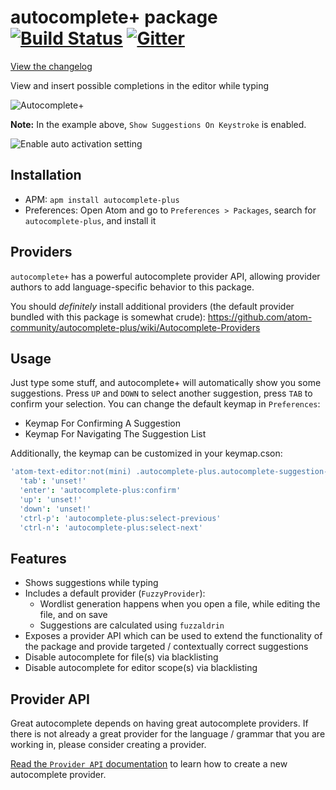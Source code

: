 # autocomplete+ package [![Build Status](https://travis-ci.org/atom-community/autocomplete-plus.svg?branch=master)](https://travis-ci.org/atom-community/autocomplete-plus) [![Gitter](https://badges.gitter.im/Join%20Chat.svg)](https://gitter.im/atom-community/autocomplete-plus)


[View the changelog](https://github.com/atom-community/autocomplete-plus/releases)

View and insert possible completions in the editor while typing

![Autocomplete+](http://s14.directupload.net/images/140304/y7r7g5df.gif)

**Note:** In the example above, `Show Suggestions On Keystroke` is enabled.

![Enable auto activation setting](https://cloud.githubusercontent.com/assets/119684/3029677/fab41bb0-e037-11e3-85bf-a696996f2478.png)

## Installation

* APM: `apm install autocomplete-plus`
* Preferences: Open Atom and go to `Preferences > Packages`, search for `autocomplete-plus`, and install it

## Providers

`autocomplete+` has a powerful autocomplete provider API, allowing provider authors to add language-specific behavior to this package.

You should *definitely* install additional providers (the default provider bundled with this package is somewhat crude): https://github.com/atom-community/autocomplete-plus/wiki/Autocomplete-Providers

## Usage

Just type some stuff, and autocomplete+ will automatically show you some suggestions.
Press `UP` and `DOWN` to select another suggestion, press `TAB` to confirm your selection. You can change the default keymap in `Preferences`:

* Keymap For Confirming A Suggestion
* Keymap For Navigating The Suggestion List

Additionally, the keymap can be customized in your keymap.cson:

```coffeescript
'atom-text-editor:not(mini) .autocomplete-plus.autocomplete-suggestion-list':
  'tab': 'unset!'
  'enter': 'autocomplete-plus:confirm'
  'up': 'unset!'
  'down': 'unset!'
  'ctrl-p': 'autocomplete-plus:select-previous'
  'ctrl-n': 'autocomplete-plus:select-next'
```

## Features

* Shows suggestions while typing
* Includes a default provider (`FuzzyProvider`):
  * Wordlist generation happens when you open a file, while editing the file, and on save
  * Suggestions are calculated using `fuzzaldrin`
* Exposes a provider API which can be used to extend the functionality of the package and provide targeted / contextually correct suggestions
* Disable autocomplete for file(s) via blacklisting
* Disable autocomplete for editor scope(s) via blacklisting

## Provider API

Great autocomplete depends on having great autocomplete providers. If there is not already a great provider for the language / grammar that you are working in, please consider creating a provider.

[Read the `Provider API` documentation](https://github.com/atom-community/autocomplete-plus/wiki/Provider-API) to learn how to create a new autocomplete provider.
